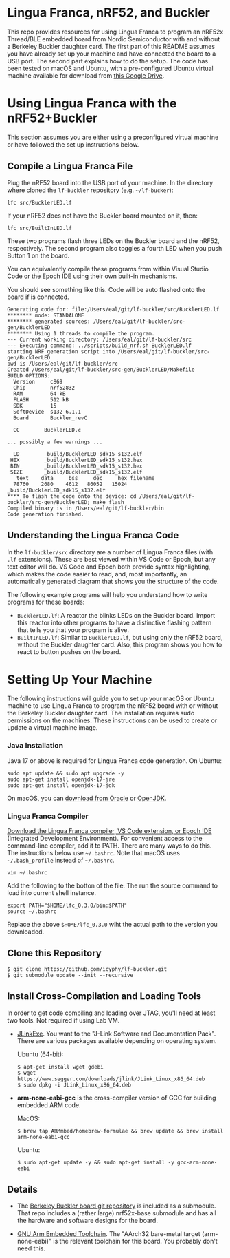 # Lingua Franca, nRF52, and Buckler

This repo provides resources for using Lingua Franca to program an nRF52x Thread/BLE embedded board from Nordic Semiconductor with and without a Berkeley Buckler daughter card. The first part of this README assumes you have already set up your machine and have connected the board to a USB port.  The second part explains how to do the setup.  The code has been tested on macOS and Ubuntu, with a pre-configured Ubuntu virtual machine available for download from [this Google Drive](https://drive.google.com/drive/folders/1jN6DjV-S9AAZPqaJNieDIQ9FXOE0bkLv).

# Using Lingua Franca with the nRF52+Buckler

This section assumes you are either using a preconfigured virtual machine or have followed the set up instructions below.

## Compile a Lingua Franca File

Plug the nRF52 board into the USB port of your machine.
In the directory where cloned the `lf-buckler` repository (e.g. `~/lf-bucker`):
```
lfc src/BucklerLED.lf 
```
If your nRF52 does not have the Buckler board mounted on it, then:
```
lfc src/BuiltInLED.lf
```
These two programs flash three LEDs on the Buckler board and the nRF52, respectively.
The second program also toggles a fourth LED when you push Button 1 on the board.

You can equivalently compile these programs from within Visual Studio Code or the Epoch IDE using their own built-in mechanisms.

You should see something like this. Code will be auto flashed onto the board if is connected.

```
Generating code for: file:/Users/eal/git/lf-buckler/src/BucklerLED.lf
******** mode: STANDALONE
******** generated sources: /Users/eal/git/lf-buckler/src-gen/BucklerLED
******** Using 1 threads to compile the program.
--- Current working directory: /Users/eal/git/lf-buckler/src
--- Executing command: ../scripts/build_nrf.sh BucklerLED.lf
starting NRF generation script into /Users/eal/git/lf-buckler/src-gen/BucklerLED
pwd is /Users/eal/git/lf-buckler/src
Created /Users/eal/git/lf-buckler/src-gen/BucklerLED/Makefile
BUILD OPTIONS:
  Version     c869
  Chip        nrf52832
  RAM         64 kB
  FLASH       512 kB
  SDK         15
  SoftDevice  s132 6.1.1
  Board       Buckler_revC
 
  CC        BucklerLED.c

... possibly a few warnings ...

  LD        _build/BucklerLED_sdk15_s132.elf
 HEX        _build/BucklerLED_sdk15_s132.hex
 BIN        _build/BucklerLED_sdk15_s132.hex
 SIZE       _build/BucklerLED_sdk15_s132.elf
   text	   data	    bss	    dec	    hex	filename
  78760	   2680	   4612	  86052	  15024	_build/BucklerLED_sdk15_s132.elf
**** To flash the code onto the device: cd /Users/eal/git/lf-buckler/src-gen/BucklerLED; make flash
Compiled binary is in /Users/eal/git/lf-buckler/bin
Code generation finished.
```

## Understanding the Lingua Franca Code

In the `lf-buckler/src` directory are a number of Lingua Franca files (with `.lf` extensions).
These are best viewed within VS Code or Epoch, but any text editor will do.
VS Code and Epoch both provide syntax highlighting, which makes the code easier to read,
and, most importantly, an automatically generated diagram that shows you the structure of the code.

The following example programs will help you understand how to write programs for these boards:

* `BucklerLED.lf`: A reactor the blinks LEDs on the Buckler board. Import this reactor into other programs to have a distinctive flashing pattern that tells you that your program is alive.
* `BuiltInLED.lf`: Similar to `BucklerLED.lf`, but using only the nRF52 board, without the Buckler daughter card. Also, this program shows you how to react to button pushes on the board.

# Setting Up Your Machine

The following instructions will guide you to set up your macOS or Ubuntu machine to use Lingua Franca to program the nRF52 board with or without the Berkeley Buckler daughter card. The installation requires sudo permissions on the machines. These instructions can be used to create or update a virtual machine image.

### Java Installation
Java 17 or above is required for Lingua Franca code generation. On Ubuntu:

```
sudo apt update && sudo apt upgrade -y
sudo apt-get install openjdk-17-jre
sudo apt-get install openjdk-17-jdk
```

On macOS, you can [download from Oracle](https://www.oracle.com/java/technologies/downloads/#jdk17-mac) or [OpenJDK](https://openjdk.org).

### Lingua Franca Compiler

[Download the Lingua Franca compiler, VS Code extension, or Epoch IDE](https://www.lf-lang.org/download) (Integrated Development Environment).
For convenient access to the command-line compiler, add it to PATH. There are many ways to do this. The instructions below use `~/.bashrc`.
Note that macOS uses `~/.bash_profile` instead of `~/.bashrc`.
```
vim ~/.bashrc
```
Add the following to the botton of the file. The run the source command to load into current shell instance.
```
export PATH="$HOME/lfc_0.3.0/bin:$PATH"
source ~/.bashrc
```
Replace the above `$HOME/lfc_0.3.0` wiht the actual path to the version you downloaded.

## Clone this Repository

```
$ git clone https://github.com/icyphy/lf-buckler.git
$ git submodule update --init --recursive
```

## Install Cross-Compilation and Loading Tools

In order to get code compiling and loading over JTAG, you'll need at least two tools. Not required if using Lab VM.

* [JLinkExe](https://www.segger.com/downloads/jlink). You want to the "J-Link Software and Documentation Pack". There are various packages available depending on operating system.

  Ubuntu (64-bit):
  ```
  $ apt-get install wget gdebi
  $ wget https://www.segger.com/downloads/jlink/JLink_Linux_x86_64.deb 
  $ sudo dpkg -i JLink_Linux_x86_64.deb
  ```

* **arm-none-eabi-gcc** is the cross-compiler version of GCC for building embedded ARM code.

  MacOS:
  ```
  $ brew tap ARMmbed/homebrew-formulae && brew update && brew install arm-none-eabi-gcc
  ```

  Ubuntu:
  ```
  $ sudo apt-get update -y && sudo apt-get install -y gcc-arm-none-eabi
  ```

## Details

* The [Berkeley Buckler board git repository](https://github.com/lab11/buckler) is included as a submodule. That repo includes a (rather large) nrf52x-base submodule and has all the hardware and software designs for the board. 

* [GNU Arm Embedded Toolchain](https://developer.arm.com/tools-and-software/open-source-software/developer-tools/gnu-toolchain). The "AArch32 bare-metal target (arm-none-eabi)" is the relevant toolchain for this board. You probably don't need this.

